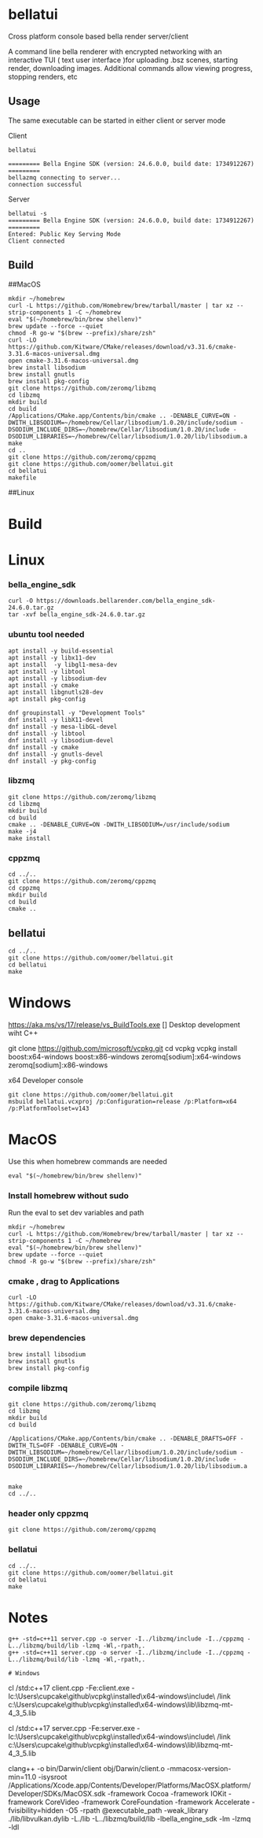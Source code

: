 # bellatui
Cross platform console based bella render server/client

A command line bella renderer with encrypted networking with an interactive 
TUI ( text user interface )for uploading .bsz scenes, starting
render, downloading images. Additional commands allow viewing progress, stopping renders, etc

## Usage
The same executable can be started in either client or server mode

Client
```
bellatui

========= Bella Engine SDK (version: 24.6.0.0, build date: 1734912267) =========
bellazmq connecting to server...
connection successful
```
Server
```
bellatui -s
========= Bella Engine SDK (version: 24.6.0.0, build date: 1734912267) =========
Entered: Public Key Serving Mode
Client connected
```


## Build 

##MacOS
```
mkdir ~/homebrew
curl -L https://github.com/Homebrew/brew/tarball/master | tar xz --strip-components 1 -C ~/homebrew
eval "$(~/homebrew/bin/brew shellenv)"
brew update --force --quiet
chmod -R go-w "$(brew --prefix)/share/zsh"
curl -LO https://github.com/Kitware/CMake/releases/download/v3.31.6/cmake-3.31.6-macos-universal.dmg
open cmake-3.31.6-macos-universal.dmg 
brew install libsodium
brew install gnutls
brew install pkg-config
git clone https://github.com/zeromq/libzmq
cd libzmq
mkdir build
cd build
/Applications/CMake.app/Contents/bin/cmake .. -DENABLE_CURVE=ON -DWITH_LIBSODIUM=~/homebrew/Cellar/libsodium/1.0.20/include/sodium -DSODIUM_INCLUDE_DIRS=~/homebrew/Cellar/libsodium/1.0.20/include -DSODIUM_LIBRARIES=~/homebrew/Cellar/libsodium/1.0.20/lib/libsodium.a
make
cd ..
git clone https://github.com/zeromq/cppzmq
git clone https://github.com/oomer/bellatui.git
cd bellatui
makefile

```


##Linux
# Build 

# Linux

### bella_engine_sdk
```
curl -O https://downloads.bellarender.com/bella_engine_sdk-24.6.0.tar.gz
tar -xvf bella_engine_sdk-24.6.0.tar.gz
```

### ubuntu tool needed
```
apt install -y build-essential
apt install -y libx11-dev
apt install  -y libgl1-mesa-dev
apt install -y libtool
apt install -y libsodium-dev
apt install -y cmake
apt install libgnutls28-dev 
apt install pkg-config 
```

```
dnf groupinstall -y "Development Tools"
dnf install -y libX11-devel
dnf install -y mesa-libGL-devel
dnf install -y libtool
dnf install -y libsodium-devel
dnf install -y cmake
dnf install -y gnutls-devel
dnf install -y pkg-config
```



### libzmq
```
git clone https://github.com/zeromq/libzmq
cd libzmq
mkdir build
cd build
cmake .. -DENABLE_CURVE=ON -DWITH_LIBSODIUM=/usr/include/sodium
make -j4
make install
```

### cppzmq
```
cd ../..
git clone https://github.com/zeromq/cppzmq
cd cppzmq
mkdir build
cd build
cmake .. 
```

## bellatui
```
cd ../..
git clone https://github.com/oomer/bellatui.git
cd bellatui
make
```

# Windows
https://aka.ms/vs/17/release/vs_BuildTools.exe
[] Desktop development wiht C++

git clone https://github.com/microsoft/vcpkg.git
cd vcpkg
vcpkg install boost:x64-windows boost:x86-windows zeromq[sodium]:x64-windows zeromq[sodium]:x86-windows

x64 Developer console
```
git clone https://github.com/oomer/bellatui.git
msbuild bellatui.vcxproj /p:Configuration=release /p:Platform=x64 /p:PlatformToolset=v143
```

# MacOS

Use this when homebrew commands are needed

    eval "$(~/homebrew/bin/brew shellenv)"

### Install homebrew without sudo
Run the eval to set dev variables and path
```
mkdir ~/homebrew
curl -L https://github.com/Homebrew/brew/tarball/master | tar xz --strip-components 1 -C ~/homebrew
eval "$(~/homebrew/bin/brew shellenv)"
brew update --force --quiet
chmod -R go-w "$(brew --prefix)/share/zsh"
```
### cmake , drag to Applications
```
curl -LO https://github.com/Kitware/CMake/releases/download/v3.31.6/cmake-3.31.6-macos-universal.dmg
open cmake-3.31.6-macos-universal.dmg 
```

### brew dependencies
```
brew install libsodium
brew install gnutls
brew install pkg-config
```

### compile libzmq
```
git clone https://github.com/zeromq/libzmq
cd libzmq
mkdir build
cd build

/Applications/CMake.app/Contents/bin/cmake .. -DENABLE_DRAFTS=OFF -DWITH_TLS=OFF -DENABLE_CURVE=ON -DWITH_LIBSODIUM=~/homebrew/Cellar/libsodium/1.0.20/include/sodium -DSODIUM_INCLUDE_DIRS=~/homebrew/Cellar/libsodium/1.0.20/include -DSODIUM_LIBRARIES=~/homebrew/Cellar/libsodium/1.0.20/lib/libsodium.a


make
cd ../..
```
### header only cppzmq
```
git clone https://github.com/zeromq/cppzmq
```
### bellatui
```
cd ../..
git clone https://github.com/oomer/bellatui.git
cd bellatui
make
```

# Notes
```
g++ -std=c++11 server.cpp -o server -I../libzmq/include -I../cppzmq -L../libzmq/build/lib -lzmq -Wl,-rpath,. 
g++ -std=c++11 server.cpp -o server -I../libzmq/include -I../cppzmq -L../libzmq/build/lib -lzmq -Wl,-rpath,. 

# Windows
```
cl /std:c++17 client.cpp -Fe:client.exe -Ic:\Users\cupcake\github\vcpkg\installed\x64-windows\include\ /link c:\Users\cupcake\github\vcpkg\installed\x64-windows\lib\libzmq-mt-4_3_5.lib

cl /std:c++17 server.cpp -Fe:server.exe -Ic:\Users\cupcake\github\vcpkg\installed\x64-windows\include\ /link c:\Users\cupcake\github\vcpkg\installed\x64-windows\lib\libzmq-mt-4_3_5.lib



clang++ -o bin/Darwin/client obj/Darwin/client.o -mmacosx-version-min=11.0 -isysroot /Applications/Xcode.app/Contents/Developer/Platforms/MacOSX.platform/Developer/SDKs/MacOSX.sdk -framework Cocoa -framework IOKit -framework CoreVideo -framework CoreFoundation -framework Accelerate -fvisibility=hidden -O5 -rpath @executable_path -weak_library ./lib/libvulkan.dylib -L./lib -L../libzmq/build/lib -lbella_engine_sdk -lm -lzmq -ldl

```



